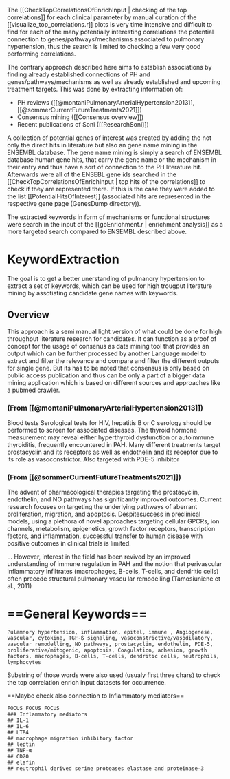 The [[CheckTopCorrelationsOfEnrichInput | checking of the top correlations]]  for each clinical parameter by manual curation of the [[visualize_top_correlations.r]] plots is very time intensive and difficult to find for each of the many potentially interesting correlations the potential connection to genes/pathways/mechanisms associated to pulmonary hypertension, thus the search is limited to checking a few very good performing correlations.

The contrary approach described here aims to establish associations by finding already established connections  of PH and genes/pathways/mechanisms as well as already established and upcoming treatment targets. This was done by extracting information of:

* PH reviews ([[@montaniPulmonaryArterialHypertension2013]], [[@sommerCurrentFutureTreatments2021]])
* Consensus mining ([[Consensus overview]])
* Recent publications of Soni ([[ResearchSoni]])

A collection of potential genes of interest was created by adding the not only the direct hits in literature but also an gene name mining in the ENSEMBL database. The gene name mining is simply a search of ENSEMBL database human gene hits, that carry the gene name or the mechanism in their entry and thus have a sort of connection to the PH literature hit.
Afterwards were all of the ENSEBL gene ids searched in the [[CheckTopCorrelationsOfEnrichInput | top hits of the correlations]] to check if they are represented there. If this is the case they were added to the list [[PotentialHitsOfInterest]] (associated hits are represented in the respective gene page (GenesDump directory)).

The extracted keywords in form of mechanisms or functional structures were search in the input of the [[goEnrichment.r | enrichment analysis]] as a more targeted search compared to ENSEMBL described above.
# KeywordExtraction
The goal is to get a better unerstanding of pulmanory hypertension to extract a set of keywords, which can be used for high trougput literature mining by assotiating candidate gene names with keywords.
## Overview
This approach is a semi manual light version of what could be done for high throughput literature research for candidates. It can function as a proof of concept for the usage of consenus as data mining tool that provides an output which can be further processed by another Language model to extract and filter the relevance and compare and filter the different outputs for single gene. 
But its has to be noted that consensus is only based on public access publication and thus can be only a part of a bigger data mining application which is based on different sources and approaches like a pubmed crawler.

### (From [[@montaniPulmonaryArterialHypertension2013]])
Blood tests Serological tests for HIV, hepatitis B or C serology should be performed to screen for associated diseases. The thyroid hormone measurement may reveal either hyperthyroid dysfunction or autoimmune thyroiditis, frequently encountered in PAH.
Many different treatments target prostacyclin and its receptors as well as endothelin and its receptor due to its role as vasoconstrictor. Also targeted with PDE-5 inhibitor
### (From [[@sommerCurrentFutureTreatments2021]])
The advent of pharmacological therapies targeting the prostacyclin, endothelin, and NO pathways has significantly improved outcomes.
Current research focuses  on targeting the underlying pathways of aberrant proliferation, migration, and apoptosis. Despitesuccess in preclinical models, using a plethora of novel approaches targeting cellular GPCRs,  ion channels, metabolism, epigenetics, growth factor receptors, transcription factors, and inflammation, successful transfer to human disease with positive outcomes  in clinical trials is limited.

... However, interest in the field has been revived by an improved understanding of immune regulation in PAH and the notion that perivascular inflammatory infiltrates (macrophages, B-cells, T-cells, and dendritic cells) often precede structural pulmonary vascu lar remodelling (Tamosiuniene et al., 2011)

# ==General Keywords==
```
Pulamnory hypertension, inflammation, epitel, immune , Angiogenese, vascular, cytokine, TGF-ß signaling, vasoconstrictive/vasodilatory, vascular remodelling, NO pathways, prostacyclin, endothelin, PDE-5, proliferative/mitogenic, apoptosis, Coagulation, adhesion, growth factors, macrophages, B-cells, T-cells, dendritic cells, neutrophils, lymphocytes
```
Substring of those words were also used (usualy first three chars) to check the top correlation enrich input datasets for occurrence.

==Maybe check also connection to Inflammatory mediators==
```
FOCUS FOCUS FOCUS
### Inflammatory mediators
## IL-1
## IL-6 
## LTB4
## macrophage migration inhibitory factor
## leptin
## TNF-α
## CD20
## elafin
## neutrophil derived serine proteases elastase and proteinase-3
```